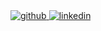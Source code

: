 <!-- ![header](https://capsule-render.vercel.app/api?type=waving&color=auto&height=300&section=header&text=Welcome!&fontSize=60) -->


 

<a href="[https://https://velog.io/@gnlenfn" target="_blank">
<img src=https://img.shields.io/badge/blog-%2324292e.svg?&style=for-the-badge&logo=github&logoColor=white alt=github style="margin-bottom: 5px;" />
</a>
<a href="https://www.linkedin.com/in/hong-in-yun-298b2b166/" target="_blank">
<img src=https://img.shields.io/badge/linkedin-%231E77B5.svg?&style=for-the-badge&logo=linkedin&logoColor=white alt=linkedin style="margin-bottom: 5px;" />
</a>  
<!-- <a href="https://velog.io/@gnlenfn" target="_blank">
<img src=https://img.shields.io/badge/-velog-%2320C997?&style=for-the-badge&logo=velog&logoColor=white alt=velog style="margin-bottom: 5px;" />
</a>  -->

<!-- [![Velog's GitHub stats](https://velog-readme-stats.vercel.app/api?name=gnlenfn)](https://github.com/gnlenfn/velog-readme-stats) 


### Glad to see you here!  
새로운 기술과 프레임워크를 배우는 것을 좋아하고 빨리 배우는 편입니다. 다양한 분야의 경험을 바탕으로 빠르
게 학습합니다. 배운 것을 다른 사람과 나눌 때 더 빨리 배우고 성장할 수 있다고 생각합니다.
그리고 혼자 프로젝트를 진행하며 업무를 문서화하는 것의 중요성을 느껴 기록으로 남기고 공유합니다.
공유를 통해 다 같이 성장할 수 있다고 믿고 성취를 나눌 수 있는 개발자가 되고 싶습니다.
  -->

<!--
## Interested  
 <div align="center">   
<img style="margin: 10px" src="https://profilinator.rishav.dev/skills-assets/java-original-wordmark.svg" alt="Java" height="30" />  
<img style="margin: 10px" src="https://profilinator.rishav.dev/skills-assets/python-original.svg" alt="Python" height="30" />  
<img style="margin: 10px" src="https://profilinator.rishav.dev/skills-assets/docker-original-wordmark.svg" alt="Docker" height="30" />  
<img style="margin: 10px" src="https://profilinator.rishav.dev/skills-assets/mysql-original-wordmark.svg" alt="MySQL" height="30" />    
<img style="margin: 10px" src="https://profilinator.rishav.dev/skills-assets/springio-icon.svg" alt="Spring" height="30" />  
<img style="margin: 10px" src="https://profilinator.rishav.dev/skills-assets/elasticsearch.png" alt="Elastic Search" height="30" />   
<img style="margin: 10px" src="https://airflow.apache.org/docs/apache-airflow/1.10.4/_images/pin_large.png" alt="Airflow" height="30" /> 
</div>   

- 🔧새로운 방법이나 도구를 사용해서 자동화 하는 것을 좋아합니다
- 🏆이론부터 배우기 보다는 활용법 부터 배우고 빈 곳을 채워가길 선호합니다
- 📜배운 것을 기록으로 남겨서 정리합니다
-->

<!-- ## Github Stats  
<table><tr><td valign="top" width="50%">

<img src="https://github-readme-stats.vercel.app/api?username=gnlenfn&show_icons=true&theme=vue&count_private=true&hide_border=true" align="left" style="width: 100%" />

</td><td valign="top" width="50%">

[![Solved.ac프로필](http://mazassumnida.wtf/api/v2/generate_badge?boj=yhi92)](https://solved.ac/yhi92)

</td></tr></table>  

<br/>  

  

<br/>  

![Profile views counter](https://komarev.com/ghpvc/?username=gnlenfn&&style=flat-square)  
  

<br/>  


<br />

----
<div align="center">Generated using <a href="https://profilinator.rishav.dev/" target="_blank">Github Profilinator</a></div> -->

